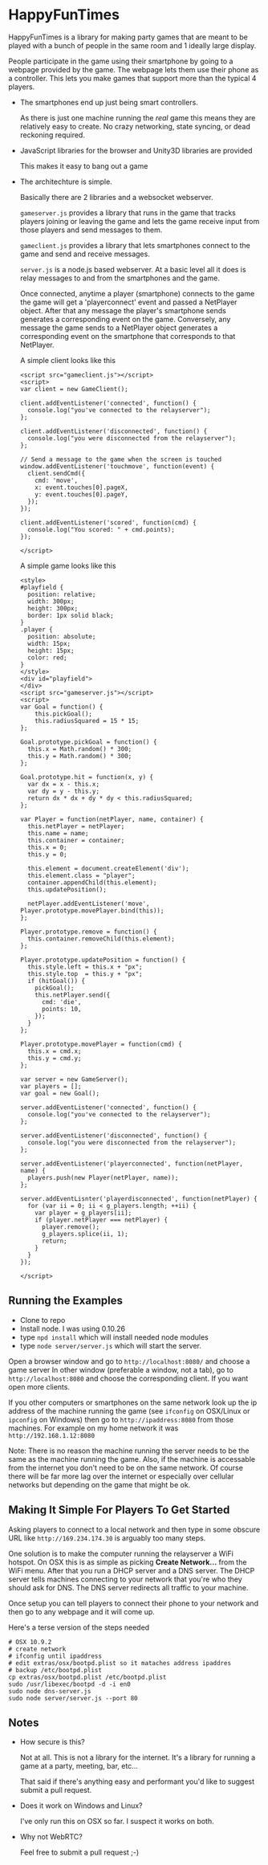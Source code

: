 HappyFunTimes
=============

HappyFunTimes is a library for making party games that are meant to be
played with a bunch of people in the same room and 1 ideally large display.

People participate in the game using their smartphone by going to a webpage
provided by the game. The webpage lets them use their phone as a controller.
This lets you make games that support more than the typical 4 players.

*   The smartphones end up just being smart controllers.

    As there is just one machine running the *real* game this means
    they are relatively easy to create. No crazy networking, state syncing,
    or dead reckoning required.

*   JavaScript libraries for the browser and Unity3D libraries are provided

    This makes it easy to bang out a game

*   The architechture is simple.

    Basically there are 2 libraries and a websocket webserver.

    `gameserver.js` provides a library that runs in the game that tracks players joining or
    leaving the game and lets the game receive input from those players and
    send messages to them.

    `gameclient.js` provides a library that lets smartphones connect to the game and
    send and receive messages.

    `server.js` is a node.js based webserver. At a basic level all it does is relay
    messages to and from the smartphones and the game.

    Once connected, anytime a player (smartphone) connects to the game the game
    will get a 'playerconnect' event and passed a NetPlayer object. After that
    any message the player's smartphone sends generates a corresponding event
    on the game. Conversely, any message the game sends to a NetPlayer object
    generates a corresponding event on the smartphone that corresponds to
    that NetPlayer.

    A simple client looks like this

        <script src="gameclient.js"></script>
        <script>
        var client = new GameClient();

        client.addEventListener('connected', function() {
          console.log("you've connected to the relayserver");
        };

        client.addEventListener('disconnected', function() {
          console.log("you were disconnected from the relayserver");
        };

        // Send a message to the game when the screen is touched
        window.addEventListener('touchmove', function(event) {
          client.sendCmd({
            cmd: 'move',
            x: event.touches[0].pageX,
            y: event.touches[0].pageY,
          });
        });

        client.addEventListener('scored', function(cmd) {
          console.log("You scored: " + cmd.points);
        });

        </script>

    A simple game looks like this

        <style>
        #playfield {
          position: relative;
          width: 300px;
          height: 300px;
          border: 1px solid black;
        }
        .player {
          position: absolute;
          width: 15px;
          height: 15px;
          color: red;
        }
        </style>
        <div id="playfield">
        </div>
        <script src="gameserver.js"></script>
        <script>
        var Goal = function() {
            this.pickGoal();
            this.radiusSquared = 15 * 15;
        };

        Goal.prototype.pickGoal = function() {
          this.x = Math.random() * 300;
          this.y = Math.random() * 300;
        };

        Goal.prototype.hit = function(x, y) {
          var dx = x - this.x;
          var dy = y - this.y;
          return dx * dx + dy * dy < this.radiusSquared;
        };

        var Player = function(netPlayer, name, container) {
          this.netPlayer = netPlayer;
          this.name = name;
          this.container = container;
          this.x = 0;
          this.y = 0;

          this.element = document.createElement('div');
          this.element.class = "player";
          container.appendChild(this.element);
          this.updatePosition();

          netPlayer.addEventListener('move', Player.prototype.movePlayer.bind(this));
        };

        Player.prototype.remove = function() {
          this.container.removeChild(this.element);
        };

        Player.prototype.updatePosition = function() {
          this.style.left = this.x + "px";
          this.style.top  = this.y + "px";
          if (hitGoal()) {
            pickGoal();
            this.netPlayer.send({
              cmd: 'die',
              points: 10,
            });
          }
        };

        Player.prototype.movePlayer = function(cmd) {
          this.x = cmd.x;
          this.y = cmd.y;
        };

        var server = new GameServer();
        var players = [];
        var goal = new Goal();

        server.addEventListener('connected', function() {
          console.log("you've connected to the relayserver");
        };

        server.addEventListener('disconnected', function() {
          console.log("you were disconnected from the relayserver");
        };

        server.addEventListener('playerconnected', function(netPlayer, name) {
          players.push(new Player(netPlayer, name));
        };

        server.addEventLisnter('playerdisconnected', function(netPlayer) {
          for (var ii = 0; ii < g_players.length; ++ii) {
            var player = g_players[ii];
            if (player.netPlayer === netPlayer) {
              player.remove();
              g_players.splice(ii, 1);
              return;
            }
          }
        });

        </script>


Running the Examples
--------------------

*   Clone to repo
*   Install node. I was using 0.10.26
*   type `npd install` which will install needed node modules
*   type `node server/server.js` which will start the server.

Open a browser window and go to `http://localhost:8080/` and choose a game server
In other window (preferable a window, not a tab), go to `http://localhost:8080` and
choose the corresponding client. If you want open more clients.

If you other computers or smartphones on the same network look up the ip address of
the machine running the game (see `ifconfig` on OSX/Linux or `ipconfig` on Windows) then
go to `http://ipaddress:8080` from those machines. For example on my home network it was
`http://192.168.1.12:8080`

Note: There is no reason the machine running the server needs to be the same as the
machine running the game. Also, if the machine is accessable from the internet
you don't need to be on the same network. Of course there will be far more lag over
the internet or especially over cellular networks but depending on the game that
might be ok.

Making It Simple For Players To Get Started
-------------------------------------------

Asking players to connect to a local network and then type in some obscure URL like
`http://169.234.174.30` is arguably too many steps.

One solution is to make the computer running the relayserver a WiFi hotspot. On OSX this is
as simple as picking **Create Network...** from the WiFi menu. After that you run a DHCP
server and a DNS server. The DHCP server tells machines connecting to your network that
you're who they should ask for DNS. The DNS server redirects all traffic to your machine.

Once setup you can tell players to connect their phone to your network and then go to
any webpage and it will come up.

Here's a terse version of the steps needed

    # OSX 10.9.2
    # create network
    # ifconfig until ipaddress
    # edit extras/osx/bootpd.plist so it mataches address ipaddres
    # backup /etc/bootpd.plist
    cp extras/osx/bootpd.plist /etc/bootpd.plist
    sudo /usr/libexec/bootpd -d -i en0
    sudo node dns-server.js
    sudo node server/server.js --port 80

Notes
-----

*   How secure is this?

    Not at all. This is not a library for the internet. It's a library for
    running a game at a party, meeting, bar, etc...

    That said if there's anything easy and performant you'd like to suggest
    submit a pull request.

*   Does it work on Windows and Linux?

    I've only run this on OSX so far. I suspect it works on both.

*   Why not WebRTC?

    Feel free to submit a pull request ;-)


